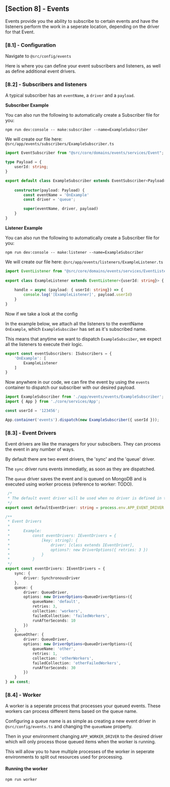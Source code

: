 ## [Section 8] - Events

Events provide you the ability to subscribe to certain events and have the listeners perform the work in a seperate location, depending on the driver for that Event.

### [8.1] - Configuration

Navigate to `@src/config/events`

Here is where you can define your event subscribers and listeners, as well as define additional event drivers.

### [8.2] - Subscribers and listeners

A typical subscriber has an `eventName`, a `driver` and a `payload`. 

**Subscriber Example**

You can also run the following to automatically create a Subscriber file for you:

    npm run dev:console -- make:subscriber --name=ExampleSubscriber

We will create our file here: `@src/app/events/subscribers/ExampleSubscriber.ts`

```ts
import EventSubscriber from "@src/core/domains/events/services/Event";

type Payload = {
    userId: string;
}

export default class ExampleSubscriber extends EventSubscriber<Payload> {
    
    constructor(payload: Payload) {
        const eventName = 'OnExample'
        const driver = 'queue';

        super(eventName, driver, payload)
    }
}
```

**Listener Example**

You can also run the following to automatically create a Subscriber file for you:

    npm run dev:console -- make:listener --name=ExampleSubscriber

We will create our file here: `@src/app/events/listeners/ExampleListener.ts`

```ts
import EventListener from "@src/core/domains/events/services/EventListener";
 
export class ExampleListener extends EventListener<{userId: string}> {
    
    handle = async (payload: { userId: string}) => {
        console.log('[ExampleListener]', payload.userId)
    }
}
```

Now if we take a look at the config

In the example below, we attach all the listeners to the eventName `OnExample`, which `ExampleSubsciber` has set as it's subscribed name. 

This means that anytime we want to dispatch `ExampleSubsciber`, we expect all the listeners to execute their logic.

```ts
export const eventSubscribers: ISubscribers = {
    'OnExample': [
        ExampleListener
    ]   
}

```

Now anywhere in our code, we can fire the event by using the `events` container to dispatch our subscriber with our desired payload.

```ts
import ExampleSubscriber from './app/events/events/ExampleSubscriber';
import { App } from './core/services/App';

const userId = '123456';

App.container('events').dispatch(new ExampleSubscriber({ userId }));
```



### [8.3] - Event Drivers

Event drivers are like the managers for your subscibers. They can process the event in any number of ways. 

By default there are two event drivers, the 'sync' and the 'queue' driver.

The `sync` driver runs events immediatly, as soon as they are dispatched.

The `queue` driver saves the event and is queued on MongoDB and is executed using worker process (reference to worker: TODO). 


```ts
 /*
 * The default event driver will be used when no driver is defined in the Event
 */
export const defaultEventDriver: string = process.env.APP_EVENT_DRIVER ?? 'sync';
```

```ts
/**
 * Event Drivers
 * 
 *      Example:
 *          const eventDrivers: IEventDrivers = {
 *              [key: string]: {
 *                  driver: [class extends IEventDriver],
 *                  options?: new DriverOptions({ retries: 3 })
 *              }
 *          }
 */
export const eventDrivers: IEventDrivers = {
    sync: {
        driver: SynchronousDriver
    },
    queue: {
        driver: QueueDriver,
        options: new DriverOptions<QueueDriverOptions>({
            queueName: 'default',
            retries: 3,
            collection: 'workers',
            failedCollection: 'failedWorkers',
            runAfterSeconds: 10
        })
    },
    queueOther: {
        driver: QueueDriver,
        options: new DriverOptions<QueueDriverOptions>({
            queueName: 'other',
            retries: 1,
            collection: 'otherWorkers',
            failedCollection: 'otherFailedWorkers',
            runAfterSeconds: 30
        })
    }
} as const;

```

### [8.4] - Worker

A worker is a seperate process that processes your queued events. These workers can process different items based on the queue name. 

Configuring a queue name is as simple as creating a new event driver in `@src/config/events.ts` and changing the `queueName` property.

Then in your environment changing `APP_WORKER_DRIVER` to the desired driver which will only process those queued items when the worker is running.
 
This will allow you to have multiple processes of the worker in seperate environments to split out resources used for processing.

#### Running the worker

    npm run worker